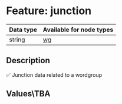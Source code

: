 <h1>Feature: junction</h1>

<table>
<thead>
<tr>
  <th>Data type</th>
  <th>Available for node types</th>
</tr>
</thead>
<tbody>
<tr>
  <td>string</td>
  <td><A HREF="featurebynodetype.md#wg">wg</A></td>
</tr>
</tbody>
</table>

<h2>Description</h2>

<p>✅ Junction data related to a wordgroup</p>

<h2>Values\TBA</h2>
